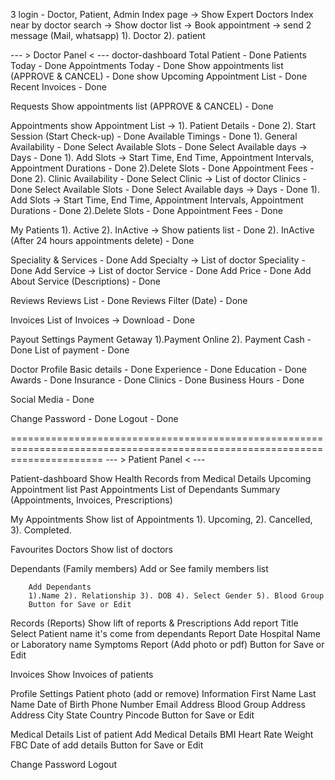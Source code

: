 3 login - Doctor, Patient, Admin
Index page -> Show Expert Doctors
Index near by doctor search -> Show doctor list -> Book appointment -> send 2 message (Mail, whatsapp) 1). Doctor 2). patient


--- > Doctor Panel < ---
doctor-dashboard 
	Total Patient - Done
	Patients Today  - Done
	Appointments Today - Done
	Show appointments list (APPROVE & CANCEL)  - Done
	show Upcoming Appointment List  - Done
	Recent Invoices  - Done

Requests
	Show appointments list (APPROVE & CANCEL) - Done

Appointments
	show Appointment List -> 1). Patient Details - Done
				 2). Start Session (Start Check-up) - Done
Available Timings - Done
	1). General Availability - Done
		Select Available Slots - Done
			Select Available days -> Days - Done
			1). Add Slots -> Start Time, End Time, Appointment Intervals, Appointment Durations - Done
			2).Delete Slots - Done
			Appointment Fees - Done
	2). Clinic Availability - Done
		Select Clinic -> List of doctor Clinics - Done
		Select Available Slots - Done
			Select Available days -> Days - Done
			1). Add Slots -> Start Time, End Time, Appointment Intervals, Appointment Durations - Done
			2).Delete Slots - Done
			Appointment Fees - Done

My Patients
	1). Active 2). InActive -> Show patients list  - Done
	2). InActive (After 24 hours appointments delete) - Done

Speciality & Services - Done
	Add Specialty -> List of doctor Speciality  - Done
	Add  Service -> List of doctor Service - Done
	Add Price - Done
	Add About Service (Descriptions) - Done
	
Reviews
	Reviews List - Done
	Reviews Filter (Date) - Done

Invoices
	List of Invoices -> Download - Done

Payout Settings
	Payment Getaway 1).Payment Online 2). Payment Cash - Done
	List of payment - Done

Doctor Profile
	Basic details  - Done
	Experience - Done
	Education - Done
	Awards - Done
	Insurance - Done
	Clinics - Done
	Business Hours - Done

Social Media  - Done

Change Password - Done
Logout - Done

============================================================================================================================
--- > Patient Panel < ---

Patient-dashboard 
	Show Health Records from Medical Details
	Upcoming Appointment list
	Past Appointments
	List of Dependants
	Summary (Appointments, Invoices, Prescriptions)



My Appointments	
Show list of Appointments
	1). Upcoming, 
	2). Cancelled, 
	3). Completed.

Favourites Doctors
	Show list of doctors 

Dependants (Family members)
	Add or See family members list
		
		Add Dependants
		1).Name 2). Relationship 3). DOB 4). Select Gender 5). Blood Group
		Button for Save or Edit
		
Records (Reports)
	Show lift of reports & Prescriptions
	Add report
		Title
		Select Patient name it's come from dependants
		Report Date
		Hospital Name or Laboratory name
		Symptoms
		Report (Add photo or pdf)
			Button for Save or Edit

Invoices
	Show Invoices of patients
	
Profile Settings
	Patient photo (add or remove)
	Information
		First Name 
		Last Name
		Date of Birth 
		Phone Number 
		Email Address 
		Blood Group 
	Address
		Address
		City
		State
		Country
		Pincode 
	Button for Save or Edit

Medical Details
	List of patient 
	Add Medical Details
		BMI
		Heart Rate
		Weight
		FBC
		Date of add details
	Button for Save or Edit

Change Password
Logout